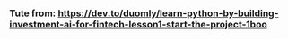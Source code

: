 ### Tute from: https://dev.to/duomly/learn-python-by-building-investment-ai-for-fintech-lesson1-start-the-project-1boo
